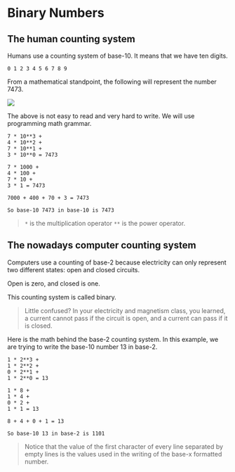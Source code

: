 # Binary Numbers

## The human counting system
Humans use a counting system of base-10. It means that we have ten digits.
```
0 1 2 3 4 5 6 7 8 9
```

From a mathematical standpoint, the following will represent the number 7473.

<img src="https://render.githubusercontent.com/render/math?math=7*10^3 %2b 4*10^2 %2b 7*10^1 %2b 3*10^0 = 7473">

The above is not easy to read and very hard to write. We will use programming math grammar.

```
7 * 10**3 + 
4 * 10**2 + 
7 * 10**1 +
3 * 10**0 = 7473

7 * 1000 + 
4 * 100 + 
7 * 10 +
3 * 1 = 7473

7000 + 400 + 70 + 3 = 7473

So base-10 7473 in base-10 is 7473
```

> `*` is the multiplication operator
> `**` is the power operator. 

## The nowadays computer counting system
Computers use a counting of base-2 because electricity can only represent two different states: open and closed circuits.

Open is zero, and closed is one.

This counting system is called binary.

> Little confused?
> In your electricity and magnetism class, you learned, a current cannot pass if the circuit is open, and a current can pass if it is closed. 

Here is the math behind the base-2 counting system. In this example, we are trying to write the base-10 number 13 in base-2.
```
1 * 2**3 + 
1 * 2**2 +
0 * 2**1 +
1 * 2**0 = 13

1 * 8 + 
1 * 4 +
0 * 2 +
1 * 1 = 13

8 + 4 + 0 + 1 = 13

So base-10 13 in base-2 is 1101
```

> Notice that the value of the first character of every line separated by empty lines is the values used in the writing of the base-x formatted number.
